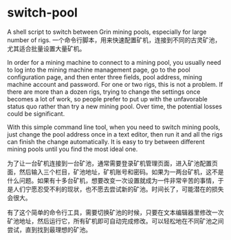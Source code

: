 # switch-pool
A shell script to switch between Grin mining pools, especially for large number of rigs.
一个命令行脚本，用来快速配置矿机，连接到不同的古灵矿池，尤其适合批量设置大量矿机。

In order for a mining machine to connect to a mining pool, you usually need to log into the mining machine management page, go to the pool configuration page, and then enter three fields, pool address, mining machine account and password. For one or two rigs, this is not a problem. If there are more than a dozen rigs, trying to change the settings once becomes a lot of work, so people prefer to put up with the unfavorable status quo rather than try a new mining pool. Over time, the potential losses could be significant.

With this simple command line tool, when you need to switch mining pools, just change the pool address once in a text editor, then run it and all the rigs can finish the change automatically. It is easy to try between different mining pools until you find the most ideal one.


为了让一台矿机连接到一台矿池，通常需要登录矿机管理页面，进入矿池配置页面，然后输入三个栏目，矿池地址，矿机账号和密码。如果为一两台矿机，这不是什么问题。如果有十多台矿机，想要改变一次设置就成为一件非常辛苦的事情，于是人们宁愿忍受不利的现状，也不愿去尝试新的矿池。时间长了，可能潜在的损失会很大。

有了这个简单的命令行工具，需要切换矿池的时候，只要在文本编辑器里修改一次矿池地址，然后运行它，所有矿机即可自动完成修改。可以轻松地在不同矿池之间尝试，直到找到最理想的矿池。
